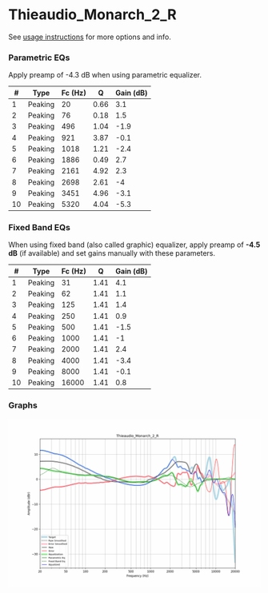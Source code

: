 # Thieaudio_Monarch_2_R
See [usage instructions](https://github.com/jaakkopasanen/AutoEq#usage) for more options and info.

### Parametric EQs
Apply preamp of -4.3 dB when using parametric equalizer.

|   # | Type    |   Fc (Hz) |    Q |   Gain (dB) |
|-----|---------|-----------|------|-------------|
|   1 | Peaking |        20 | 0.66 |         3.1 |
|   2 | Peaking |        76 | 0.18 |         1.5 |
|   3 | Peaking |       496 | 1.04 |        -1.9 |
|   4 | Peaking |       921 | 3.87 |        -0.1 |
|   5 | Peaking |      1018 | 1.21 |        -2.4 |
|   6 | Peaking |      1886 | 0.49 |         2.7 |
|   7 | Peaking |      2161 | 4.92 |         2.3 |
|   8 | Peaking |      2698 | 2.61 |        -4   |
|   9 | Peaking |      3451 | 4.96 |        -3.1 |
|  10 | Peaking |      5320 | 4.04 |        -5.3 |

### Fixed Band EQs
When using fixed band (also called graphic) equalizer, apply preamp of **-4.5 dB** (if available) and set gains manually with these parameters.

|   # | Type    |   Fc (Hz) |    Q |   Gain (dB) |
|-----|---------|-----------|------|-------------|
|   1 | Peaking |        31 | 1.41 |         4.1 |
|   2 | Peaking |        62 | 1.41 |         1.1 |
|   3 | Peaking |       125 | 1.41 |         1.4 |
|   4 | Peaking |       250 | 1.41 |         0.9 |
|   5 | Peaking |       500 | 1.41 |        -1.5 |
|   6 | Peaking |      1000 | 1.41 |        -1   |
|   7 | Peaking |      2000 | 1.41 |         2.4 |
|   8 | Peaking |      4000 | 1.41 |        -3.4 |
|   9 | Peaking |      8000 | 1.41 |        -0.1 |
|  10 | Peaking |     16000 | 1.41 |         0.8 |

### Graphs
![](./Thieaudio_Monarch_2_R.png)
